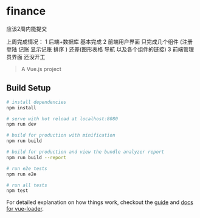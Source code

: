 # finance
应该2周内能提交

上周完成情况：
1 后端+数据库 基本完成 
2 前端用户界面 只完成几个组件 (注册 登陆 记账 显示记账 排序 )  还差(图形表格 导航 以及各个组件的链接) 
3 前端管理员界面 还没开工



> A Vue.js project

## Build Setup

``` bash
# install dependencies
npm install

# serve with hot reload at localhost:8080
npm run dev

# build for production with minification
npm run build

# build for production and view the bundle analyzer report
npm run build --report

# run e2e tests
npm run e2e

# run all tests
npm test
```

For detailed explanation on how things work, checkout the [guide](http://vuejs-templates.github.io/webpack/) and [docs for vue-loader](http://vuejs.github.io/vue-loader).
